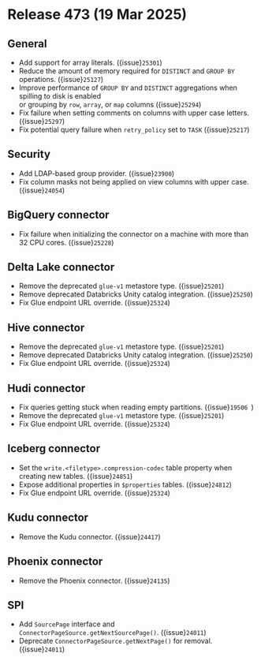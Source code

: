 # Release 473 (19 Mar 2025)

## General

* Add support for array literals. ({issue}`25301`)
* Reduce the amount of memory required for `DISTINCT` and `GROUP BY` operations. ({issue}`25127`)
* Improve performance of `GROUP BY` and `DISTINCT` aggregations when spilling to disk is enabled  
  or grouping by `row`, `array`, or `map` columns ({issue}`25294`)
* Fix failure when setting comments on columns with upper case letters. ({issue}`25297`)
* Fix potential query failure when `retry_policy` set to `TASK` ({issue}`25217`)

## Security

* Add LDAP-based group provider. ({issue}`23900`)
* Fix column masks not being applied on view columns with upper case. ({issue}`24054`)

## BigQuery connector

* Fix failure when initializing the connector on a machine with more than 32 CPU cores. ({issue}`25228`)

## Delta Lake connector

* Remove the deprecated `glue-v1` metastore type. ({issue}`25201`)
* Remove deprecated Databricks Unity catalog integration. ({issue}`25250`)
* Fix Glue endpoint URL override. ({issue}`25324`)

## Hive connector

* Remove the deprecated `glue-v1` metastore type. ({issue}`25201`)
* Remove deprecated Databricks Unity catalog integration. ({issue}`25250`)
* Fix Glue endpoint URL override. ({issue}`25324`)

## Hudi connector

* Fix queries getting stuck when reading empty partitions. ({issue}`19506 `)
* Remove the deprecated `glue-v1` metastore type. ({issue}`25201`)
* Fix Glue endpoint URL override. ({issue}`25324`)

## Iceberg connector

* Set the `write.<filetype>.compression-codec` table property when creating new tables. ({issue}`24851`)
* Expose additional properties in `$properties` tables. ({issue}`24812`)
* Fix Glue endpoint URL override. ({issue}`25324`)

## Kudu connector

* Remove the Kudu connector. ({issue}`24417`)

## Phoenix connector

* Remove the Phoenix connector. ({issue}`24135`)

## SPI

* Add `SourcePage` interface and `ConnectorPageSource.getNextSourcePage()`. ({issue}`24011`)
* Deprecate `ConnectorPageSource.getNextPage()` for removal. ({issue}`24011`)
